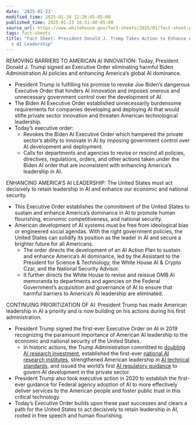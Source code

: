 ```yaml
---
date: '2025-01-23'
modified_time: 2025-01-24 12:26:45-05:00
published_time: 2025-01-23 16:51:40-05:00
source_url: https://www.whitehouse.gov/fact-sheets/2025/01/fact-sheet-president-donald-j-trump-takes-action-to-enhance-americas-ai-leadership/
tags: fact-sheets
title: "Fact Sheet: President Donald J. Trump Takes Action to Enhance America\u2019\
  s AI Leadership"
---
```

 
REMOVING BARRIERS TO AMERICAN AI INNOVATION: Today, President Donald J.
Trump signed an Executive Order eliminating harmful Biden Administration
AI policies and enhancing America’s global AI dominance.

-   President Trump is fulfilling his promise to revoke Joe Biden’s
    dangerous Executive Order that hinders AI innovation and imposes
    onerous and unnecessary government control over the development of
    AI.
-   The Biden AI Executive Order established unnecessarily burdensome
    requirements for companies developing and deploying AI that would
    stifle private sector innovation and threaten American technological
    leadership.
-   Today’s executive order:
    -   Revokes the Biden AI Executive Order which hampered the private
        sector’s ability to innovate in AI by imposing government
        control over AI development and deployment.
    -   Calls for departments and agencies to revise or rescind all
        policies, directives, regulations, orders, and other actions
        taken under the Biden AI order that are inconsistent with
        enhancing America’s leadership in AI.

ENHANCING AMERICA’S AI LEADERSHIP: The United States must act decisively
to retain leadership in AI and enhance our economic and national
security.

-   This Executive Order establishes the commitment of the United States
    to sustain and enhance America’s dominance in AI to promote human
    flourishing, economic competitiveness, and national security.
-   American development of AI systems must be free from ideological
    bias or engineered social agendas. With the right government
    policies, the United States can solidify its position as the leader
    in AI and secure a brighter future for all Americans.
    -   The order directs the development of an AI Action Plan to
        sustain and enhance America’s AI dominance, led by the Assistant
        to the President for Science & Technology, the White House AI &
        Crypto Czar, and the National Security Advisor.
    -   It further directs the White House to revise and reissue OMB AI
        memoranda to departments and agencies on the Federal
        Government’s acquisition and governance of AI to ensure that
        harmful barriers to America’s AI leadership are eliminated.

CONTINUING PRIORITIZATION OF AI: President Trump has made American
leadership in AI a priority and is now building on his actions during
his first administration.

-   President Trump signed the first-ever Executive Order on AI in 2019
    recognizing the paramount importance of American AI leadership to
    the economic and national security of the United States.
    -   In historic actions, the Trump Administration committed to
        [doubling AI research
        investment](https://trumpwhitehouse.archives.gov/briefings-statements/president-trumps-fy-2021-budget-commits-double-investments-key-industries-future/),
        established the first-ever [national AI research
        institutes](https://trumpwhitehouse.archives.gov/articles/trump-administration-investing-1-billion-research-institutes-advance-industries-future/),
        strengthened American leadership in [AI technical
        standards](https://www.nist.gov/system/files/documents/2019/08/10/ai_standards_fedengagement_plan_9aug2019.pdf),
        and issued the world’s first [AI regulatory
        guidance](https://trumpwhitehouse.archives.gov/articles/ai-that-reflects-american-values/)
        to govern AI development in the private sector.
-   President Trump also took executive action in 2020 to establish the
    first-ever guidance for Federal agency adoption of AI to more
    effectively deliver services to the American people and foster
    public trust in this critical technology.
-   Today’s Executive Order builds upon these past successes and clears
    a path for the United States to act decisively to retain leadership
    in AI, rooted in free speech and human flourishing.
